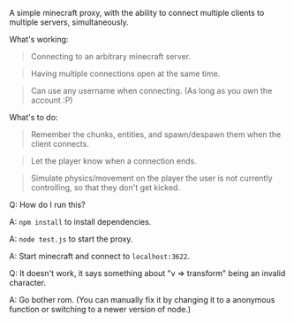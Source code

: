 A simple minecraft proxy, with the ability to connect multiple clients to multiple servers, simultaneously.

What's working:

>Connecting to an arbitrary minecraft server.

>Having multiple connections open at the same time.

>Can use any username when connecting. (As long as you own the account :P)


What's to do:

>Remember the chunks, entities, and spawn/despawn them when the client connects.

>Let the player know when a connection ends.

>Simulate physics/movement on the player the user is not currently controlling, so that they don't get kicked.

Q: How do I run this?

A: `npm install` to install dependencies.

A: `node test.js` to start the proxy.

A: Start minecraft and connect to `localhost:3622`.

Q: It doesn't work, it says something about "v => transform" being an invalid character.

A: Go bother rom. (You can manually fix it by changing it to a anonymous function or switching to a newer version of node.)